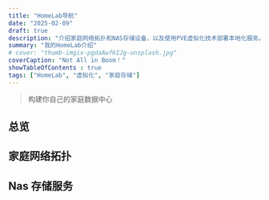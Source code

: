 ```yaml
---
title: "HomeLab导航"
date: "2025-02-09"
draft: true
description: "介绍家庭网络拓扑和NAS存储设备，以及使用PVE虚拟化技术部署本地化服务。"
summary: "我的HomeLab介绍"
# cover: "thumb-imgix-pgdaAwf6IJg-unsplash.jpg"
coverCaption: "Not All in Boom！"
showTableOfContents : true
tags: ["HomeLab", "虚拟化", "家庭存储"]
---
```


> 构建你自己的家庭数据中心

## 总览


## 家庭网络拓扑


## Nas 存储服务 